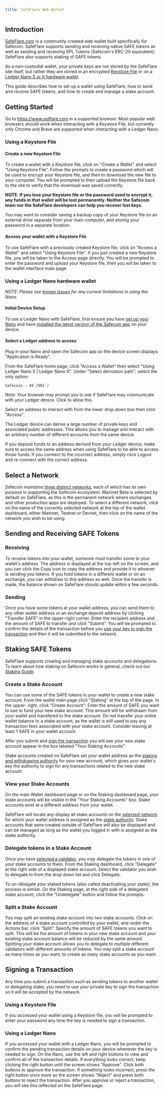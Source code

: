 ```yaml
---
title: SafeFlare Web Wallet
---
```


## Introduction

[SafeFlare.com](https://solflare.com/) is a community-created web wallet built
specifically for Safecoin.
SafeFlare supports sending and receiving native SAFE tokens as well as sending and
receiving SPL Tokens (Safecoin's ERC-20 equivalent).
SafeFlare also supports staking of SAFE tokens.

As a _non-custodial_ wallet, your private keys are not stored by the SafeFlare
site itself, but rather they are stored in an encrypted
[Keystore File](#using-a-keystore-file) or on a
[Ledger Nano S or X hardware wallet](#using-a-ledger-nano-hardware-wallet).

This guide describes how to set up a wallet using SafeFlare, how to send and
receive SAFE tokens, and how to create and manage a stake account.

## Getting Started

Go to https://www.solflare.com in a supported browser.  Most popular web browsers
should work when interacting with a Keystore File, but currently only
Chrome and Brave are supported when interacting with a Ledger Nano.

### Using a Keystore File

#### Create a new Keystore File
To create a wallet with a Keystore file, click on "Create a Wallet" and select
"Using Keystore File".  Follow the prompts to create a password which will be
used to encrypt your Keystore file, and then to download the new file to your
computer.  You will be prompted to then upload the Keystore file back to the site
to verify that the download was saved correctly.

**NOTE: If you lose your Keystore file or the password used to encrypt it, any
funds in that wallet will be lost permanently.  Neither the Safecoin team nor the
SafeFlare developers can help you recover lost keys.**

You may want to consider saving a backup copy of your Keystore file on an
external drive separate from your main computer, and storing your password in a
separate location.

#### Access your wallet with a Keystore File
To use SafeFlare with a previously created Keystore file, click on
"Access a Wallet" and select "Using Keystore File".  If you just created a new
Keystore file, you will be taken to the Access page directly.
You will be prompted to enter the password and upload your Keystore file,
then you will be taken to the wallet interface main page.

### Using a Ledger Nano hardware wallet

*NOTE: Please see [known issues](ledger-live.md#known-issues) for any current
limitations in using the Nano.*

#### Initial Device Setup
To use a Ledger Nano with SafeFlare, first ensure you have
[set up your Nano](ledger-live.md) and have [installed the latest version of
the Safecoin app](ledger-live.md#upgrade-to-the-latest-version-of-the-safecoin-app)
on your device.

#### Select a Ledger address to access
Plug in your Nano and open the Safecoin app so the device screen displays
"Application is Ready".

From the SafeFlare home page, click "Access a Wallet" then select "Using Ledger
Nano S | Ledger Nano X".  Under "Select derivation path", select the only option:

```Safecoin - 44`/501`/```

Note: Your browser may prompt you to ask if SafeFlare may communicate with your
Ledger device.  Click to allow this.

Select an address to interact with from the lower drop down box then click "Access".

The Ledger device can derive a large number of private keys and associated
public addresses. This allows you to manage and interact with an arbitrary
number of different accounts from the same device.

If you deposit funds to an address derived from your Ledger device,
make sure to access the same address when using SafeFlare to be able to access
those funds.  If you connect to the incorrect address,
simply click Logout and re-connect with the correct address.

## Select a Network

Safecoin maintains [three distinct networks](../clusters), each of which has
its own purpose in supporting the Safecoin ecosystem.  Mainnet Beta is selected by
default on SafeFlare, as this is the permanent network where exchanges and other
production apps are deployed.  To select a different network, click on the name
of the currently selected network at the top of the wallet dashboard, either
Mainnet, Testnet or Devnet, then click on the name of the network you wish to be
using.

## Sending and Receiving SAFE Tokens

### Receiving
To receive tokens into your wallet, someone must transfer some to your wallet's
address.  The address is displayed at the top-left on the screen, and you can
click the Copy icon to copy the address and provide it to whoever is sending you
tokens.  If you hold tokens in a different wallet or on an exchange, you can
withdraw to this address as well.  Once the transfer is made, the balance shown
on SafeFlare should update within a few seconds.

### Sending
Once you have some tokens at your wallet address, you can send them to any other
wallet address or an exchange deposit address by clicking "Transfer SAFE" in the
upper-right corner.  Enter the recipient address and the amount of SAFE to
transfer and click "Submit".  You will be prompted to confirm the details of the
transaction before you [use your key to sign the transaction](#signing-a-transaction)
and then it will be submitted to the network.

## Staking SAFE Tokens
SafeFlare supports creating and managing stake accounts and delegations.  To learn
about how staking on Safecoin works in general, check out our
[Staking Guide](../staking).

### Create a Stake Account
You can use some of the SAFE tokens in your wallet to create a new stake account.
From the wallet main page click "Staking" at the top of the page.  In the upper-
right, click "Create Account".  Enter the amount of SAFE you want to use to
fund your new stake account.  This amount will be withdrawn from your wallet
and transfered to the stake account.  Do not transfer your entire wallet balance
to a stake account, as the wallet is still used to pay any transaction fees
associated with your stake account.  Consider leaving at least 1 SAFE in your
wallet account.

After you submit and [sign the transaction](#signing-a-transaction) you will see
your new stake account appear in the box labeled "Your Staking Accounts".

Stake accounts created on SafeFlare set your wallet address as the
[staking and withdrawing authority](../staking/stake-accounts#understanding-account-authorities)
for your new account, which gives your wallet's key the authority to sign
for any transactions related to the new stake account.

### View your Stake Accounts
On the main Wallet dashboard page or on the Staking dashboard page, your stake
accounts will be visible in the "Your Staking Accounts" box.  Stake accounts
exist at a different address from your wallet.

SafeFlare will locate any display all stake accounts on the
[selected network](#select-a-network)
for which your wallet address is assigned as the
[stake authority](../staking/stake-accounts#understanding-account-authorities).
Stake accounts that were created outside of SafeFlare will also be displayed and
can be managed as long as the wallet you logged in with is assigned as the stake
authority.

### Delegate tokens in a Stake Account
Once you have [selected a validator](../staking#select-a-validator), you may
delegate the tokens in one of your stake accounts to them.  From the Staking
dashboard, click "Delegate" at the right side of a displayed stake account.
Select the validator you wish to delegate to from the drop down list and click
Delegate.

To un-delegate your staked tokens (also called deactivating your stake), the
process is similar.  On the Staking page, at the right side of a delegated stake
account, click the "Undelegate" button and follow the prompts.

### Split a Stake Account
You may split an existing stake account into two stake accounts.  Click on the
address of a stake account controlled by your wallet, and under the Actions bar,
click "Split".  Specify the amount of SAFE tokens you want to split.  This will be
the amount of tokens in your new stake account and your existing stake account
balance will be reduced by the same amount.  Splitting your stake account
allows you to delegate to multiple different validators with different amounts
of tokens. You may split a stake account as many times as you want, to create
as many stake accounts as you want.

## Signing a Transaction
Any time you submit a transaction such as sending tokens to another wallet or
delegating stake, you need to use your private key to sign the transaction so
it will be accepted by the network.

### Using a Keystore File
If you accessed your wallet using a Keystore file, you will be prompted to enter
your password any time the key is needed to sign a transaction.

### Using a Ledger Nano
If you accessed your wallet with a Ledger Nano, you will be prompted to
confirm the pending transaction details on your device whenever the key is needed
to sign. On the Nano, use the left and right buttons to view and confirm all of the
transaction details.  If everything looks correct, keep clicking the right button
until the screen shows "Approve".  Click both buttons to approve the transaction.
If something looks incorrect, press the right button once more so the screen shows
"Reject" and press both buttons to reject the transaction.  After you approve
or reject a transaction, you will see this reflected on the SafeFlare page.
